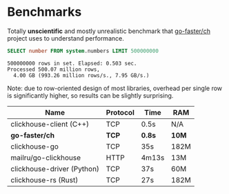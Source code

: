 # Benchmarks

Totally **unscientific** and mostly unrealistic benchmark that
[go-faster/ch](github.com/go-faster/ch) project uses to understand performance.

```sql
SELECT number FROM system.numbers LIMIT 500000000
```
```
500000000 rows in set. Elapsed: 0.503 sec.
Processed 500.07 million rows,
  4.00 GB (993.26 million rows/s., 7.95 GB/s.)
```

Note: due to row-oriented design of most libraries, overhead per single row
is significantly higher, so results can be slightly surprising.

| Name                       | Protocol | Time     | RAM     |
|----------------------------|----------|----------|---------|
| clickhouse-client (C++)    | TCP      | 0.5s     | N/A     |
| **go-faster/ch**           | **TCP**  | **0.8s** | **10M** |
| clickhouse-go              | TCP      | 35s      | 182M    |
| mailru/go-clickhouse       | HTTP     | 4m13s    | 13M     |
| clickhouse-driver (Python) | TCP      | 37s      | 60M     |
| clickhouse-rs  (Rust)      | TCP      | 27s      | 182M    |
